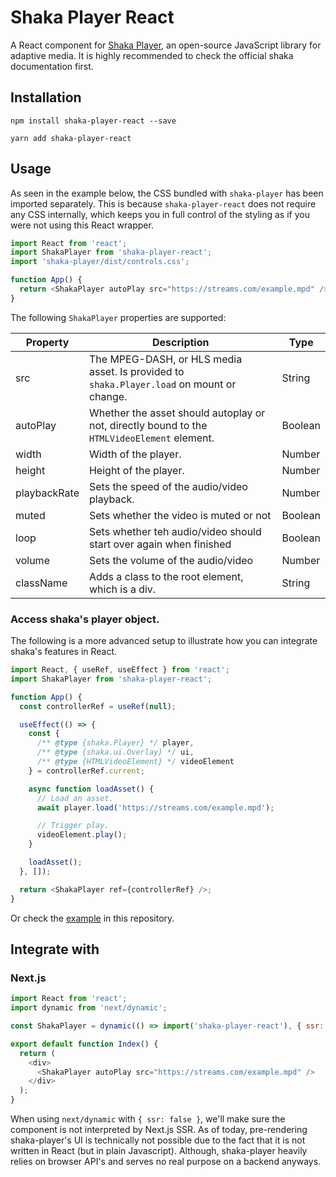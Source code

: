 # Shaka Player React

A React component for [Shaka Player](https://github.com/google/shaka-player), an open-source JavaScript library for adaptive media. It is highly recommended to check the official shaka documentation first.

## Installation

`npm install shaka-player-react --save`

`yarn add shaka-player-react`

## Usage

As seen in the example below, the CSS bundled with `shaka-player` has been imported separately. This is because `shaka-player-react` does not require any CSS internally, which keeps you in full control of the styling as if you were not using this React wrapper.

```javascript
import React from 'react';
import ShakaPlayer from 'shaka-player-react';
import 'shaka-player/dist/controls.css';

function App() {
  return <ShakaPlayer autoPlay src="https://streams.com/example.mpd" />;
}
```

The following `ShakaPlayer` properties are supported:

| Property     | Description                                                                                 | Type    |
| ------------ | ------------------------------------------------------------------------------------------- | ------- |
| src          | The MPEG-DASH, or HLS media asset. Is provided to `shaka.Player.load` on mount or change.   | String  |
| autoPlay     | Whether the asset should autoplay or not, directly bound to the `HTMLVideoElement` element. | Boolean |
| width        | Width of the player.                                                                        | Number  |
| height       | Height of the player.                                                                       | Number  |
| playbackRate | Sets the speed of the audio/video playback.                                                 | Number  |
| muted        | Sets whether the video is muted or not                                                      | Boolean |
| loop         | Sets whether teh audio/video should start over again when finished                          | Boolean |
| volume       | Sets the volume of the audio/video                                                          | Number  |
| className    | Adds a class to the root element, which is a div.                                           | String  |

### Access shaka's player object.

The following is a more advanced setup to illustrate how you can integrate shaka's features in React.

```javascript
import React, { useRef, useEffect } from 'react';
import ShakaPlayer from 'shaka-player-react';

function App() {
  const controllerRef = useRef(null);

  useEffect(() => {
    const {
      /** @type {shaka.Player} */ player,
      /** @type {shaka.ui.Overlay} */ ui,
      /** @type {HTMLVideoElement} */ videoElement
    } = controllerRef.current;

    async function loadAsset() {
      // Load an asset.
      await player.load('https://streams.com/example.mpd');

      // Trigger play.
      videoElement.play();
    }

    loadAsset();
  }, []);

  return <ShakaPlayer ref={controllerRef} />;
}
```

Or check the [example](https://github.com/matvp91/shaka-player-react/tree/master/example) in this repository.

## Integrate with

### Next.js

```javascript
import React from 'react';
import dynamic from 'next/dynamic';

const ShakaPlayer = dynamic(() => import('shaka-player-react'), { ssr: false });

export default function Index() {
  return (
    <div>
      <ShakaPlayer autoPlay src="https://streams.com/example.mpd" />
    </div>
  );
}
```

When using `next/dynamic` with `{ ssr: false }`, we'll make sure the component is not interpreted by Next.js SSR. As of today, pre-rendering shaka-player's UI is technically not possible due to the fact that it is not written in React (but in plain Javascript). Although, shaka-player heavily relies on browser API's and serves no real purpose on a backend anyways.
